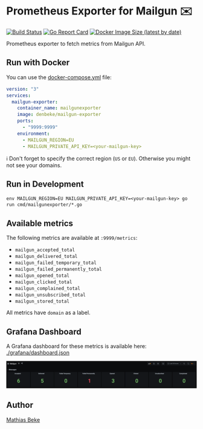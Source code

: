 # Prometheus Exporter for Mailgun ✉️

[![Build Status](https://travis-ci.com/DenBeke/mailgun-exporter.svg?branch=master)](https://travis-ci.com/DenBeke/mailgun-exporter)
[![Go Report Card](https://goreportcard.com/badge/github.com/DenBeke/mailgun-exporter)](https://goreportcard.com/report/github.com/DenBeke/mailgun-exporter)
[![Docker Image Size (latest by date)](https://img.shields.io/docker/image-size/denbeke/mailgun-exporter?sort=date)](https://hub.docker.com/r/denbeke/mailgun-exporter)

Prometheus exporter to fetch metrics from Mailgun API.


## Run with Docker

You can use the [docker-compose.yml](./docker-compose.yml) file:

```yaml
version: "3"
services:
  mailgun-exporter:
    container_name: mailgunexporter
    image: denbeke/mailgun-exporter
    ports:
      - "9999:9999"
    environment:
      - MAILGUN_REGION=EU
      - MAILGUN_PRIVATE_API_KEY=<your-mailgun-key>
```

ℹ️ Don't forget to specify the correct region (`US` or `EU`). Otherwise you might not see your domains.


## Run in Development

    env MAILGUN_REGION=EU MAILGUN_PRIVATE_API_KEY=<your-mailgun-key> go run cmd/mailgunexporter/*.go


## Available metrics

The following metrics are available at `:9999/metrics`:

- `mailgun_accepted_total`
- `mailgun_delivered_total`
- `mailgun_failed_temporary_total`
- `mailgun_failed_permanently_total`
- `mailgun_opened_total`
- `mailgun_clicked_total`
- `mailgun_complained_total`
- `mailgun_unsubscribed_total`
- `mailgun_stored_total`

All metrics have `domain` as a label.


## Grafana Dashboard

A Grafana dashboard for these metrics is available here: [./grafana/dashboard.json](grafana/dashboard.json)

[![](grafana/dashboard.png)](grafana/dashboard.png)


## Author

[Mathias Beke](https://denbeke.be)